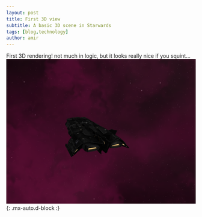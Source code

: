 ```yaml
---
layout: post
title: First 3D view
subtitle: A basic 3D scene in Starwards
tags: [blog,technology]
author: amir
---
```

First 3D rendering! not much in logic, but it looks really nice if you squint...
![First 3D](/assets/img/first-3d.png){: .mx-auto.d-block :}
